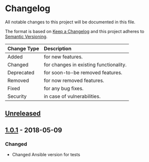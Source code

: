 # Changelog

All notable changes to this project will be documented in this file.

The format is based on [Keep a Changelog](http://keepachangelog.com/en/1.0.0/)
and this project adheres to [Semantic Versioning](http://semver.org/spec/v2.0.0.html).

| Change Type   | Description                            |
| :------------ | :------------------------------------- |
| Added         | for new features.                      |
| Changed       | for changes in existing functionality. |
| Deprecated    | for soon-to-be removed features.       |
| Removed       | for now removed features.              |
| Fixed         | for any bug fixes.                     |
| Security      | in case of vulnerabilities.            |

## [Unreleased]

## [1.0.1] - 2018-05-09

### Changed

- Changed Ansible version for tests

[Unreleased]: https://github.com/joshuacherry/ansible-role-apache/compare/1.0.1...HEAD
[1.0.1]: https://github.com/joshuacherry/ansible-role-apache/compare/1.0.0...1.0.1
